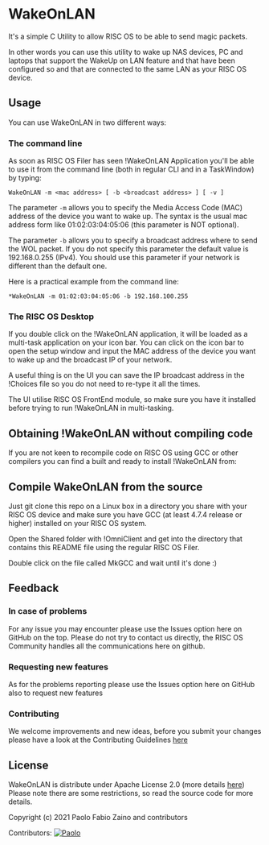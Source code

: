 # WakeOnLAN
It's a simple C Utility to allow RISC OS to be able to send magic packets.

In other words you can use this utility to wake up NAS devices, PC and laptops that support the WakeUp on LAN feature and that have been configured so and that are connected to the same LAN as your RISC OS device.

## Usage
You can use WakeOnLAN in two different ways:

### The command line
As soon as RISC OS Filer has seen !WakeOnLAN Application you'll be able to use it from the command line (both in regular CLI and in a TaskWindow) by typing:
```
WakeOnLAN -m <mac address> [ -b <broadcast address> ] [ -v ]
```
The parameter `-m` allows you to specify the Media Access Code (MAC) address of the device you want to wake up. The syntax is the usual mac address form like 01:02:03:04:05:06 (this parameter is NOT optional).

The parameter `-b` allows you to specify a broadcast address where to send the WOL packet. If you do not specify this parameter the default value is 192.168.0.255 (IPv4). You should use this parameter if your network is different than the default one.

Here is a practical example from the command line:
```
*WakeOnLAN -m 01:02:03:04:05:06 -b 192.168.100.255
```

### The RISC OS Desktop
If you double click on the !WakeOnLAN application, it will be loaded as a multi-task application on your icon bar. You can click on the icon bar to open the setup window and input the MAC address of the device you want to wake up and the broadcast IP of your network.

A useful thing is on the UI you can save the IP broadcast address in the !Choices file so you do not need to re-type it all the times.

The UI utilise RISC OS FrontEnd module, so make sure you have it installed before trying to run !WakeOnLAN in multi-tasking.

## Obtaining !WakeOnLAN without compiling code
If you are not keen to recompile code on RISC OS using GCC or other compilers you can find a built and ready to install !WakeOnLAN from:


## Compile WakeOnLAN from the source
Just git clone this repo on a Linux box in a directory you share with your RISC OS device and make sure you have GCC (at least 4.7.4 release or higher) installed on your RISC OS system.

Open the Shared folder with !OmniClient and get into the directory that contains this README file using the regular RISC OS Filer.

Double click on the file called MkGCC and wait until it's done :)

## Feedback

### In case of problems
For any issue you may encounter please use the Issues option here on GitHub on the top. Please do not try to contact us directly, the RISC OS Community handles all the communications here on github.

### Requesting new features
As for the problems reporting please use the Issues option here on GitHub also to request new features

### Contributing
We welcome improvements and new ideas, before you submit your changes please have a look at the Contributing Guidelines [here](CONTRIBUTING.md)

## License

WakeOnLAN is distribute under Apache License 2.0 (more details [here](LICENSE)) Please note there are some restrictions, so read the source code for more details.

Copyright (c) 2021 Paolo Fabio Zaino and contributors

Contributors:
[![Paolo](https://avatars2.githubusercontent.com/u/8824337?s=42&v=4)](https://github.com/pzaino)
